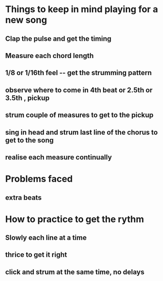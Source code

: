 # Things to keep in mind playing for a new song
## Clap the pulse and get the timing
## Measure each chord length
## 1/8 or 1/16th feel -- get the strumming pattern
## observe where to come in 4th beat or 2.5th or 3.5th , pickup 
## strum couple of measures to get to the pickup 
## sing in head and strum last line of the chorus to get to the song
## realise each measure continually

# Problems faced
## extra beats 
## 

# How to practice to get the rythm
## Slowly each line at a time
## thrice to get it right
## click and strum at the same time, no delays
